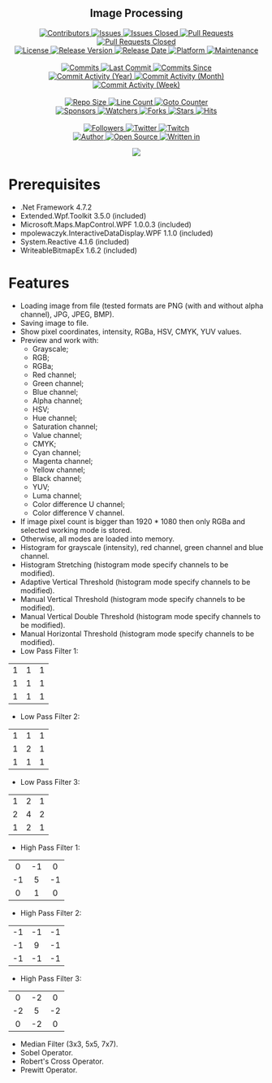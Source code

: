 <p align="center">
	<h2 align="center"><b>Image Processing</b></h2>
</p>

<p align="center">
	<a href="https://github.com/greencomfytea/image-processing/graphs/contributors">
		<img alt="Contributors" src="https://custom-icon-badges.demolab.com/github/contributors/greencomfytea/image-processing?logo=person-add" />
	</a>
	<a href="https://github.com/greencomfytea/image-processing/issues">
		<img alt="Issues" src="https://custom-icon-badges.demolab.com/github/issues/greencomfytea/image-processing?logo=issue-opened" />
	</a>
	<a href="https://github.com/greencomfytea/image-processing/issues">
		<img alt="Issues Closed" src="https://custom-icon-badges.demolab.com/github/issues-closed/greencomfytea/image-processing?logo=issue-closed" />
	</a>
	<a href="https://github.com/greencomfytea/image-processing/pulls">
		<img alt="Pull Requests" src="https://custom-icon-badges.demolab.com/github/issues-pr/greencomfytea/image-processing?logo=git-pull-request" />
	</a>
	<a href="https://github.com/greencomfytea/image-processing/pulls">
		<img alt="Pull Requests Closed" src="https://custom-icon-badges.demolab.com/github/issues-pr-closed/greencomfytea/image-processing?logo=git-pull-request-closed" />
	</a>
	<br>
	<a href="https://github.com/greencomfytea/image-processing/blob/main/LICENSE">
		<img alt="License" src="https://custom-icon-badges.demolab.com/github/license/greencomfytea/image-processing?logo=law" />
	</a>
	<a href="https://github.com/greencomfytea/image-processing/releases">
		<img alt="Release Version" src="https://custom-icon-badges.demolab.com/github/v/release/greencomfytea/image-processing?logo=tag" />
	</a>
	<a href="https://github.com/greencomfytea/image-processing/releases">
		<img alt="Release Date" src="https://custom-icon-badges.demolab.com/github/release-date/greencomfytea/image-processing?logo=clock" />
	</a>
	<a href="">
		<img alt="Platform" src="https://custom-icon-badges.demolab.com/badge/platform-win x86%20%7C%20win x64-blue?logo=device-desktop" />
	</a>
	<a href="">
		<img alt="Maintenance" src="https://custom-icon-badges.demolab.com/maintenance/no/2023?logo=tools" />
	</a>
	<br>
	<br>
	<a href="https://github.com/greencomfytea/image-processing/commits/main">
		<img alt="Commits" src="https://custom-icon-badges.demolab.com/github/commit-activity/t/greencomfytea/image-processing?logo=git-commit" />
	</a>
	<a href="https://github.com/greencomfytea/image-processing/commits/main">
		<img alt="Last Commit" src="https://custom-icon-badges.demolab.com/github/last-commit/greencomfytea/image-processing?logo=git-commit" />
	</a>
	<a href="https://github.com/greencomfytea/image-processing/commits/main">
		<img alt="Commits Since" src="https://custom-icon-badges.demolab.com/github/commits-since/greencomfytea/image-processing/latest?logo=git-commit" />
	</a>
	<br>
	<a href="https://github.com/greencomfytea/image-processing/graphs/commit-activity">
		<img alt="Commit Activity (Year)" src="https://custom-icon-badges.demolab.com/github/commit-activity/y/greencomfytea/image-processing?logo=pulse" />
	</a>
	<a href="https://github.com/greencomfytea/image-processing/graphs/commit-activity">
		<img alt="Commit Activity (Month)" src="https://custom-icon-badges.demolab.com/github/commit-activity/m/greencomfytea/image-processing?logo=pulse" />
	</a>
	<a href="https://github.com/greencomfytea/image-processing/graphs/commit-activity">
		<img alt="Commit Activity (Week)" src="https://custom-icon-badges.demolab.com/github/commit-activity/w/greencomfytea/image-processing?logo=pulse" />
	</a>
	<br>
	<br>
	<a href="">
		<img alt="Repo Size" src="https://custom-icon-badges.demolab.com/github/repo-size/greencomfytea/image-processing?logo=database" />
	</a>
	<a href="">
		<img alt="Line Count" src="https://sloc.xyz/github/greencomfytea/image-processing" />
	</a>
	<a href="">
		<img alt="Goto Counter" src="https://custom-icon-badges.demolab.com/github/search/greencomfytea/image-processing/goto?logo=git-compare" />
	</a>
	<br>
	<a href="https://github.com/sponsors/greencomfytea">
		<img alt="Sponsors" src="https://custom-icon-badges.demolab.com/github/sponsors/greencomfytea?logo=heart" />
	</a>
	<a href="https://github.com/GreenComfyTea/image-processing/watchers">
		<img alt="Watchers" src="https://custom-icon-badges.demolab.com/github/watchers/greencomfytea/image-processing?logo=eye" />
	</a>
	<a href="https://github.com/greencomfytea/image-processing/forks">
		<img alt="Forks" src="https://custom-icon-badges.demolab.com/github/forks/greencomfytea/image-processing?logo=repo-forked" />
	</a>
	<a href="https://github.com/greencomfytea/image-processing/stargazers">
		<img alt="Stars" src="https://custom-icon-badges.demolab.com/github/stars/greencomfytea/image-processing?logo=star" />
	</a>
	<a href="https://github.com/greencomfytea/image-processing/graphs/traffic">
		<img alt="Hits" src="https://custom-icon-badges.demolab.com/endpoint?url=https://hits.dwyl.com/greencomfytea/image-processing.json?color=blue&logo=eye" />
	</a>
	<br>
	<br>
	<a href="https://github.com/greencomfytea?tab=followers">
		<img alt="Followers" src="https://custom-icon-badges.demolab.com/github/followers/greencomfytea?logo=people" />
	</a>
	<a href="https://twitter.com/greencomfytea">
		<img alt="Twitter" src="https://img.shields.io/twitter/follow/greencomfytea?logo=twitter" />
	</a>
	<a href="https://www.twitch.tv/greencomfytea">
		<img alt="Twitch" src="https://img.shields.io/twitch/status/greencomfytea?logo=twitch" />
	</a>
	<br>
	<a href="https://github.com/greencomfytea">
		<img alt="Author" src="https://custom-icon-badges.demolab.com/badge/author-GreenComfyTea-green?logo=person" />
	</a>
	<a href="https://github.com/topics/open-source">
		<img alt="Open Source" src="https://img.shields.io/badge/open%20source-%20yes-brightgreen?logo=openvpn" />
	</a>
	<a href="https://learn.microsoft.com/en-us/dotnet/">
		<img alt="Written in" src="https://custom-icon-badges.demolab.com/badge/written%20in-c%23-178600?logo=terminal" />
	</a>
</p>

<p align="center">
	<a>
		<img align="center" src="https://i.imgur.com/sbRFma3.png" />
	</a>
</p>

# Prerequisites
- .Net Framework 4.7.2
- Extended.Wpf.Toolkit 3.5.0 (included)
- Microsoft.Maps.MapControl.WPF 1.0.0.3 (included)
- mpolewaczyk.InteractiveDataDisplay.WPF 1.1.0 (included)
- System.Reactive 4.1.6 (included)
- WriteableBitmapEx 1.6.2 (included)

# Features
- Loading image from file (tested formats are PNG (with and without alpha channel), JPG, JPEG, BMP).
- Saving image to file.
- Show pixel coordinates, intensity, RGBa, HSV, CMYK, YUV values.
- Preview and work with:
  - Grayscale;
  - RGB;
  - RGBa;
  - Red channel;
  - Green channel;
  - Blue channel;
  - Alpha channel;
  - HSV;
  - Hue channel;
  - Saturation channel;
  - Value channel;
  - CMYK;
  - Cyan channel;
  - Magenta channel;
  - Yellow channel;
  - Black channel;
  - YUV;
  - Luma channel;
  - Color difference U channel;
  - Color difference V channel.
- If image pixel count is bigger than 1920 * 1080 then only RGBa and selected working mode is stored.
- Otherwise, all modes are loaded into memory.
- Histogram for grayscale (intensity), red channel, green channel and blue channel.
- Histogram Stretching (histogram mode specify channels to be modified).
- Adaptive Vertical Threshold (histogram mode specify channels to be modified).
- Manual Vertical Threshold (histogram mode specify channels to be modified).
- Manual Vertical Double Threshold (histogram mode specify channels to be modified).
- Manual Horizontal Threshold (histogram mode specify channels to be modified).
- Low Pass Filter 1:

<table>
  <tr>
    <td align="center">1</td>
    <td align="center">1</td>
    <td align="center">1</td>
  </tr>
  <tr>
     <td align="center">1</td>
    <td align="center">1</td>
    <td align="center">1</td>
  </tr>
  <tr>
     <td align="center">1</td>
    <td align="center">1</td>
    <td align="center">1</td>
  </tr>
</table>

- Low Pass Filter 2:
<table>
  <tr>
    <td align="center">1</td>
    <td align="center">1</td>
    <td align="center">1</td>
  </tr>
  <tr>
     <td align="center">1</td>
    <td align="center">2</td>
    <td align="center">1</td>
  </tr>
  <tr>
     <td align="center">1</td>
    <td align="center">1</td>
    <td align="center">1</td>
  </tr>
</table>

- Low Pass Filter 3:
<table>
  <tr>
    <td align="center">1</td>
    <td align="center">2</td>
    <td align="center">1</td>
  </tr>
  <tr>
    <td align="center">2</td>
    <td align="center">4</td>
    <td align="center">2</td>
  </tr>
  <tr>
    <td align="center">1</td>
    <td align="center">2</td>
    <td align="center">1</td>
  </tr>
</table>

- High Pass Filter 1:
<table>
  <tr>
    <td align="center">0</td>
    <td align="center">-1</td>
    <td align="center">0</td>
  </tr>
  <tr>
     <td align="center">-1</td>
    <td align="center">5</td>
    <td align="center">-1</td>
  </tr>
  <tr>
     <td align="center">0</td>
    <td align="center">1</td>
    <td align="center">0</td>
  </tr>
</table>

- High Pass Filter 2:
<table>
  <tr>
    <td align="center">-1</td>
    <td align="center">-1</td>
    <td align="center">-1</td>
  </tr>
  <tr>
     <td align="center">-1</td>
    <td align="center">9</td>
    <td align="center">-1</td>
  </tr>
  <tr>
     <td align="center">-1</td>
    <td align="center">-1</td>
    <td align="center">-1</td>
  </tr>
</table>

- High Pass Filter 3:
<table>
  <tr>
    <td align="center">0</td>
    <td align="center">-2</td>
    <td align="center">0</td>
  </tr>
  <tr>
     <td align="center">-2</td>
    <td align="center">5</td>
    <td align="center">-2</td>
  </tr>
  <tr>
     <td align="center">0</td>
    <td align="center">-2</td>
    <td align="center">0</td>
  </tr>
</table>

- Median Filter (3x3, 5x5, 7x7).
- Sobel Operator.
- Robert's Cross Operator.
- Prewitt Operator.
